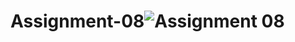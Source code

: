 # Assignment-08![Assignment 08](https://user-images.githubusercontent.com/90233512/174281786-9d1224af-465a-4a38-8aba-402a4bcc2ecb.png)
